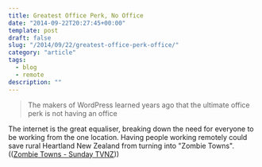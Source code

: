 ```yaml
---
title: Greatest Office Perk, No Office
date: "2014-09-22T20:27:45+00:00"
template: post
draft: false
slug: "/2014/09/22/greatest-office-perk-office/"
category: "article"
tags:
  - blog
  - remote
description: ""
---
```


<blockquote>The makers of WordPress learned years ago that the ultimate office perk is not having an office</blockquote>

The internet is the great equaliser, breaking down the need for everyone to be working from the one location. Having people working remotely could save rural Heartland New Zealand from turning into "Zombie Towns". ((<a href="http://tvnz.co.nz/sunday-news/zombie-towns-video-6087567">Zombie Towns - Sunday TVNZ</a>))